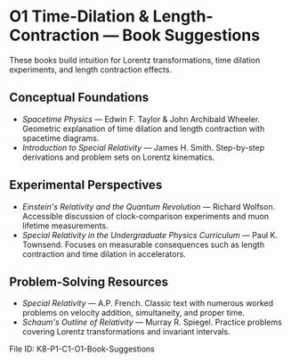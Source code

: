 # O1 Time-Dilation & Length-Contraction — Book Suggestions

These books build intuition for Lorentz transformations, time dilation experiments, and length contraction effects.

## Conceptual Foundations
- *Spacetime Physics* — Edwin F. Taylor & John Archibald Wheeler. Geometric explanation of time dilation and length contraction with spacetime diagrams.
- *Introduction to Special Relativity* — James H. Smith. Step-by-step derivations and problem sets on Lorentz kinematics.

## Experimental Perspectives
- *Einstein's Relativity and the Quantum Revolution* — Richard Wolfson. Accessible discussion of clock-comparison experiments and muon lifetime measurements.
- *Special Relativity in the Undergraduate Physics Curriculum* — Paul K. Townsend. Focuses on measurable consequences such as length contraction and time dilation in accelerators.

## Problem-Solving Resources
- *Special Relativity* — A.P. French. Classic text with numerous worked problems on velocity addition, simultaneity, and proper time.
- *Schaum's Outline of Relativity* — Murray R. Spiegel. Practice problems covering Lorentz transformations and invariant intervals.

File ID: K8-P1-C1-O1-Book-Suggestions
